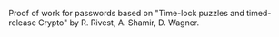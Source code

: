 Proof of work for passwords based on "Time-lock puzzles and timed-release Crypto" by R. Rivest, A. Shamir, D. Wagner.